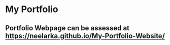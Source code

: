 # My Portfolio
## Portfolio Webpage can be assessed at https://neelarka.github.io/My-Portfolio-Website/
